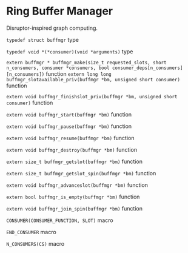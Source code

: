 # Ring Buffer Manager

Disruptor-inspired graph computing.

`typedef struct buffmgr` type


`typedef void *(*consumer)(void *arguments)` type


`extern buffmgr *
buffmgr_make(size_t requested_slots, short n_consumers, consumer *consumers, bool consumer_deps[n_consumers][n_consumers])` function
`extern long long buffmgr_slotavailable_priv(buffmgr *bm, unsigned short consumer)` function


`extern void buffmgr_finishslot_priv(buffmgr *bm, unsigned short consumer)` function


`extern void buffmgr_start(buffmgr *bm)` function


`extern void buffmgr_pause(buffmgr *bm)` function


`extern void buffmgr_resume(buffmgr *bm)` function


`extern void buffmgr_destroy(buffmgr *bm)` function


`extern size_t buffmgr_getslot(buffmgr *bm)` function


`extern size_t buffmgr_getslot_spin(buffmgr *bm)` function


`extern void buffmgr_advanceslot(buffmgr *bm)` function


`extern bool buffmgr_is_empty(buffmgr *bm)` function


`extern void buffmgr_join_spin(buffmgr *bm)` function


`CONSUMER(CONSUMER_FUNCTION, SLOT)` macro


`END_CONSUMER` macro


`N_CONSUMERS(CS)` macro

